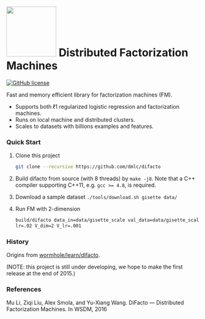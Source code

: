 # <img src=https://raw.githubusercontent.com/dmlc/dmlc.github.io/master/img/logo-m/difacto.png width=130/> Distributed Factorization Machines

[![GitHub license](http://dmlc.github.io/img/apache2.svg)](./LICENSE)

Fast and memory efficient library for factorization machines (FM).

- Supports both ℓ1 regularized logistic regression and factorization
  machines.
- Runs on local machine and distributed clusters.
- Scales to datasets with billions examples and features.

### Quick Start


1. Clone this project

   ```bash
   git clone --recursive https://github.com/dmlc/difacto
   ```

2. Build difacto from source (with 8 threads) by `make -j8`. Note that a C++
   compiler supporting C++11, e.g. `gcc >= 4.8`, is required.

3. Download a sample dataset `./tools/download.sh gisette data/`

4. Run FM with 2-dimension

   ```bash
   build/difacto data_in=data/gisette_scale val_data=data/gisette_scale.t \
   lr=.02 V_dim=2 V_lr=.001
   ```

### History

Origins from
[wormhole/learn/difacto](https://github.com/dmlc/wormhole/tree/master/learn/difacto).

(NOTE: this project is still under developing, we hope to make the first release
at the end of 2015.)

### References

Mu Li, Ziqi Liu, Alex Smola, and Yu-Xiang Wang.
DiFacto — Distributed Factorization Machines. In WSDM, 2016
